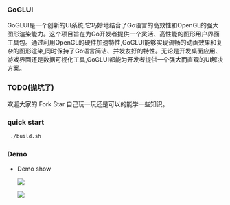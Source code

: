 ### GoGLUI

GoGLUI是一个创新的UI系统,它巧妙地结合了Go语言的高效性和OpenGL的强大图形渲染能力。这个项目旨在为Go开发者提供一个灵活、高性能的图形用户界面工具包。通过利用OpenGL的硬件加速特性,GoGLUI能够实现流畅的动画效果和复杂的图形渲染,同时保持了Go语言简洁、并发友好的特性。无论是开发桌面应用、游戏界面还是数据可视化工具,GoGLUI都能为开发者提供一个强大而直观的UI解决方案。

### TODO(抛坑了) 

 欢迎大家的 Fork Star 自己玩一玩还是可以的能学一些知识。
 
 
 ### quick start
 
 
 ```bash
  ./build.sh
 ```


 ### Demo 

  * Demo show 

    ![](http://zmatsh.b0.upaiyun.com/OPUI.png)

    ![](http://zmatsh.b0.upaiyun.com/OPUI_1.png)

